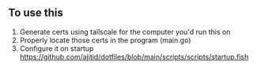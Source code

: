## To use this

1. Generate certs using tailscale for the computer you'd run this on
1. Properly locate those certs in the program (main.go)
1. Configure it on startup https://github.com/ajitid/dotfiles/blob/main/scripts/scripts/startup.fish
